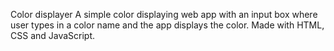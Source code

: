 Color displayer
A simple color displaying web app with an input box where user types in a color name and the app displays the color. Made with HTML, CSS and JavaScript. 
